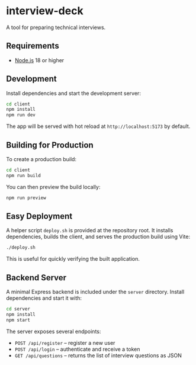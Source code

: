 # interview-deck

A tool for preparing technical interviews.

## Requirements

- [Node.js](https://nodejs.org/) 18 or higher

## Development

Install dependencies and start the development server:

```bash
cd client
npm install
npm run dev
```

The app will be served with hot reload at `http://localhost:5173` by default.

## Building for Production

To create a production build:

```bash
cd client
npm run build
```

You can then preview the build locally:

```bash
npm run preview
```

## Easy Deployment

A helper script `deploy.sh` is provided at the repository root. It installs dependencies, builds the client, and serves the production build using Vite:

```bash
./deploy.sh
```

This is useful for quickly verifying the built application.

## Backend Server

A minimal Express backend is included under the `server` directory. Install dependencies and start it with:

```bash
cd server
npm install
npm start
```

The server exposes several endpoints:

- `POST /api/register` – register a new user
- `POST /api/login` – authenticate and receive a token
- `GET /api/questions` – returns the list of interview questions as JSON

